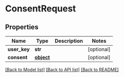 # ConsentRequest

## Properties
Name | Type | Description | Notes
------------ | ------------- | ------------- | -------------
**user_key** | **str** |  | [optional] 
**consent** | [**object**](.md) |  | [optional] 

[[Back to Model list]](../README.md#documentation-for-models) [[Back to API list]](../README.md#documentation-for-api-endpoints) [[Back to README]](../README.md)


